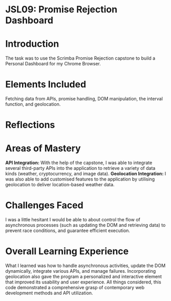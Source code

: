 # JSL09: Promise Rejection Dashboard
# Introduction
The task was to use the Scrimba Promise Rejection capstone to build a Personal Dashboard for my Chrome Browser.

# Elements Included
Fetching data from APIs, promise handling, DOM manipulation, the interval function, and geolocation.

# Reflections
# Areas of Mastery
**API Integration:** With the help of the capstone, I was able to integrate several third-party APIs into the application to retrieve a variety of data kinds (weather, cryptocurrency, and image data).
**Geolocation Integration:** I was also able to add customised features to the application by utilising geolocation to deliver location-based weather data.

# Challenges Faced
I was a little hesitant I would be able to about control the flow of asynchronous processes (such as updating the DOM and retrieving data) to prevent race conditions, and guarantee efficient execution.

# Overall Learning Experience
What I learned was how to handle asynchronous activities, update the DOM dynamically, integrate various APIs, and manage failures. Incorporating geolocation also gave the program a personalized and interactive element that improved its usability and user experience. All things considered, this code demonstrated a comprehensive grasp of contemporary web development methods and API utilization.